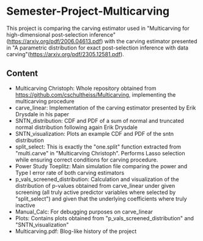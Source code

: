 # Semester-Project-Multicarving
This project is comparing the carving estimator used in "Multicarving for high-dimensional post-selection inference"(https://arxiv.org/pdf/2006.04613.pdf) with the carving estimator presented in "A parametric distribution for exact post-selection inference with data carving"(https://arxiv.org/pdf/2305.12581.pdf).

## Content
* Multicarving Christoph: Whole repository obtained from https://github.com/cschultheiss/Multicarving, implementing the multicarving procedure
* carve_linear: Implementation of the carving estimator presented by Erik Drysdale in his paper
* SNTN_distribution: CDF and PDF of a sum of normal and truncated normal distribution following again Erik Drysdale
* SNTN_visualization: Plots an example CDF and PDF of the sntn distribution
* split_select: This is exactly the "one.split" function extracted from "multi.carve" in "Multicarving Christoph". Performs Lasso selection while ensuring correct conditions for carving procedure.
* Power Study Toeplitz: Main simulation file comparing the power and Type I error rate of both carving estimators
* p_vals_screened_distribution: Calculation and visualization of the distribution of p-values obtained from carve_linear under given screening (all truly active predictor variables where selected by "split_select") and given that the underlying coefficients where truly inactive
* Manual_Calc: For debugging purposes on carve_linear
* Plots: Contains plots obtained from "p_vals_screened_distribution" and "SNTN_visualization"
* Multicarving.pdf: Blog-like history of the project

